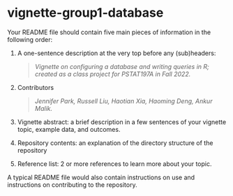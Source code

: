 # vignette-group1-database
Your README file should contain five main pieces of information in the following order:

1.  A one-sentence description at the very top before any (sub)headers:

    > *Vignette on configuring a database and writing queries in R; created as a class project for PSTAT197A in Fall 2022.*
    
2.  Contributors

    > *Jennifer Park, Russell Liu, Haotian Xia, Haoming Deng, Ankur Malik.*

3.  Vignette abstract: a brief description in a few sentences of your vignette topic, example data, and outcomes.

4.  Repository contents: an explanation of the directory structure of the repository

5.  Reference list: 2 or more references to learn more about your topic.

A typical README file would also contain instructions on use and instructions on contributing to the repository.
